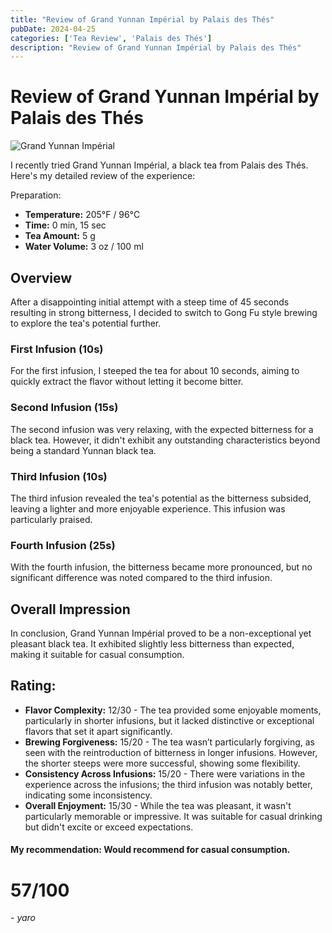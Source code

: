 ```yaml
---
title: "Review of Grand Yunnan Impérial by Palais des Thés"
pubDate: 2024-04-25
categories: ['Tea Review', 'Palais des Thés']
description: "Review of Grand Yunnan Impérial by Palais des Thés"
---
```


# Review of Grand Yunnan Impérial by Palais des Thés

![Grand Yunnan Impérial](https://us.palaisdesthes.com/media/catalog/product/cache/50708da259540eeb20337bcdb367a3c9/2/2/220-34816-wmr7f3mou6.jpg)

I recently tried Grand Yunnan Impérial, a black tea from Palais des Thés. Here's my detailed review of the experience:

Preparation:

- **Temperature:** 205°F / 96°C
- **Time:** 0 min, 15 sec
- **Tea Amount:** 5 g
- **Water Volume:** 3 oz / 100 ml

## Overview

After a disappointing initial attempt with a steep time of 45 seconds resulting in strong bitterness, I decided to switch to Gong Fu style brewing to explore the tea's potential further.

### First Infusion (10s)

For the first infusion, I steeped the tea for about 10 seconds, aiming to quickly extract the flavor without letting it become bitter.

### Second Infusion (15s)

The second infusion was very relaxing, with the expected bitterness for a black tea. However, it didn't exhibit any outstanding characteristics beyond being a standard Yunnan black tea.

### Third Infusion (10s)

The third infusion revealed the tea's potential as the bitterness subsided, leaving a lighter and more enjoyable experience. This infusion was particularly praised.

### Fourth Infusion (25s)

With the fourth infusion, the bitterness became more pronounced, but no significant difference was noted compared to the third infusion.

## Overall Impression 

In conclusion, Grand Yunnan Impérial proved to be a non-exceptional yet pleasant black tea. It exhibited slightly less bitterness than expected, making it suitable for casual consumption.

## Rating:

- **Flavor Complexity:** 12/30 - The tea provided some enjoyable moments, particularly in shorter infusions, but it lacked distinctive or exceptional flavors that set it apart significantly.
- **Brewing Forgiveness:** 15/20 - The tea wasn’t particularly forgiving, as seen with the reintroduction of bitterness in longer infusions. However, the shorter steeps were more successful, showing some flexibility.
- **Consistency Across Infusions:** 15/20 - There were variations in the experience across the infusions; the third infusion was notably better, indicating some inconsistency.
- **Overall Enjoyment:** 15/30 - While the tea was pleasant, it wasn't particularly memorable or impressive. It was suitable for casual drinking but didn't excite or exceed expectations.

#### My recommendation: Would recommend for casual consumption.

# 57/100

*- yaro*
